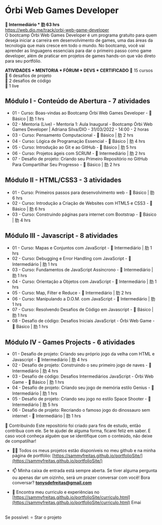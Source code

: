 # Órbi Web Games Developer
<b> Intermediário * 肋 63 hrs</b><br>
https://web.dio.me/track/orbi-web-game-developer
<br>
O bootcamp Órbi Web Games Developer é um programa gratuito para quem deseja iniciar a carreira em desenvolvimento de games, uma das áreas da tecnologia que mais cresce em todo o mundo. No bootcamp, você vai aprender as linguagens essenciais para dar o primeiro passo como game developer, além de praticar em projetos de games hands-on que vão direto para seu portfólio.

<b>ATIVIDADES * MENTORIA * FÓRUM * DEVS * CERTIFICADO</b>
 15 cursos <br>
 6 desafios de projeto <br>
 2 desafios de código <br>
 1 live <br>

## Módulo I - Conteúdo de Abertura - 7 atividades
* 01 - Curso: Boas-vindas ao Bootcamp Órbi Web Games Developer -  Básico | 肋 1 hrs
* 02 - Mentoria (Live) - Mentoria 1: Aula Inaugural - Bootcamp Órbi Web Games Developer | Adriana Silva/DIO - 31/03/2022 - 14:00 - 2 horas
* 03 - Curso: Pensamento Computacional -  Básico | 肋 2 hrs
* 04 - Curso: Lógica de Programação Essencial -  Básico | 肋 4 hrs
* 05 - Curso: Introdução ao Git e ao GitHub -  Básico | 肋 5 hrs
* 06 - Curso: Projetos ágeis com SCRUM -  Intermediário | 肋 2 hrs
* 07 - Desafio de projeto: Criando seu Primeiro Repositório no GitHub Para Compartilhar Seu Progresso -  Básico | 肋 2 hrs

## Módulo II - HTML/CSS3 - 3 atividades
* 01 - Curso: Primeiros passos para desenvolvimento web -  Básico | 肋 6 hrs
* 02 - Curso: Introdução a Criação de Websites com HTML5 e CSS3 -  Básico | 肋 6 hrs
* 03 - Curso: Construindo páginas para internet com Bootstrap -  Básico | 肋 4 hrs

## Módulo III - Javascript - 8 atividades
* 01 - Curso: Mapas e Conjuntos com JavaScript -  Intermediário | 肋 1 hrs
* 02 - Curso: Debugging e Error Handling com JavaScript -  Intermediário | 肋 1 hrs
* 03 - Curso: Fundamentos de JavaScript Assíncrono -  Intermediário | 肋 1 hrs
* 04 - Curso: Orientação a Objetos com JavaScript -  Intermediário | 肋 1 hrs
* 05 - Curso: Map, Filter e Reduce -  Intermediário | 肋 2 hrs
* 06 - Curso: Manipulando a D.O.M. com JavaScript -  Intermediário | 肋 1 hrs
* 07 - Curso: Resolvendo Desafios de Código em Javascript -  Básico | 肋 1 hrs
* 08 - Desafio de código: Desafios Iniciais JavaScript - Órbi Web Game -  Básico | 肋 1 hrs

## Módulo IV - Games Projects - 6 atividades
* 01 - Desafio de projeto: Criando seu próprio jogo da velha com HTML e Javascript -  Intermediário | 肋 4 hrs
* 02 - Desafio de projeto: Construindo o seu primeiro jogo de naves -  Intermediário | 肋 4 hrs
* 03 - Desafio de código: Desafios Intermediários JavaScript - Órbi Web Game -  Básico | 肋 1 hrs
* 04 - Desafio de projeto: Criando seu jogo de memória estilo Genius -  Intermediário | 肋 1 hrs
* 05 - Desafio de projeto: Criando seu jogo no estilo Space Shooter -  Intermediário | 肋 5 hrs
* 06 - Desafio de projeto: Recriando o famoso jogo do dinossauro sem internet -  Intermediário | 肋 1 hrs

🤝 Contribuindo Este repositório foi criado para fins de estudo, então contribua com ele. Se te ajudei de alguma forma, ficarei feliz em saber. E caso você conheça alguém que se identifique com o conteúdo, não deixe de compatilhar! 

- 👨‍💻 Todos os meus projetos estão disponíveis no meu github e na minha página de portfólio: [https://sammyfreitas.github.io/portfolioSite/](https://sammyfreitas.github.io/portfolioSite/) 

- 📫 Minha caixa de entrada está sempre aberta. Se tiver alguma pergunta ou apenas dar um oizinho, será um prazer conversar com você! Bora conversar? **tonysdefreitas@gmail.com**

- 📄 Encontra meu curriculo e experiências no [https://sammyfreitas.github.io/portfolioSite/curriculo.html](https://sammyfreitas.github.io/portfolioSite/curriculo.html)
Emai

<br>Se possível:  ⭐️ Star o projeto
